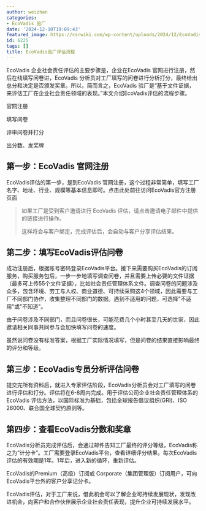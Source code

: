 ```yaml
---
author: weizhan
categories:
- EcoVadis 验厂
date: '2024-12-10T19:09:43'
featured_image: https://csrwiki.com/wp-content/uploads/2024/12/EcoVadis.webp
id: 6225
tags: []
title: EcoVadis验厂评估流程
---
```


EcoVadis 企业社会责任评估的主要步骤是，企业在EcoVadis 官网进行注册，然后在线填写问卷进，EcoVadis
分析员对工厂填写的问卷进行分析打分，最终给出总分和决定是否颁发奖章。所以，简而言之，EcoVadis
验厂是“基于文件证据，来评估工厂在企业社会责任领域的表现。”本文介绍EcoVadis评估的流程步骤。

官网注册

填写问卷

评审问卷并打分

出分数、发奖牌

## 第一步：EcoVadis 官网注册

EcoVadis评估的第一步，是到EcoVadis
官网注册，这个过程非常简单，填写工厂名字、地址、行业、规模等基本信息即可。点击此处前往访问EcoVadis官方注册页面

> 如果工厂是受到客户邀请进行 EcoVadis 评估，请点击邀请电子邮件中提供的链接进行操作。
>
> 这样将会与客户绑定，完成评估后，会自动与客户分享评估结果。

## 第二步：填写EcoVadis评估问卷

成功注册后，根据账号密码登录EcoVadis平台。接下来需要购买EcoVadis的订阅服务，购买服务包后，一步一步地填写调查问卷，并且需要上传必要的文件证据（最多可上传55个文件证据），比如社会责任管理体系文件。调查问卷的问题涉及众多，包含环境、劳工与人权、商业道德、可持续采购这4个领域，因此需要与工厂不同部门协作，收集整理不同部门的数据。遇到不适用的问题，可选择"不适用"或"不知道"。

由于问卷涉及不同部门，而且问卷很长，可能花费几个小时甚至几天的世家，因此邀请相关同事共同参与会加快填写问卷的速度。

虽然说问卷没有标准答案，根据工厂实际情况填写，但是问卷的结果直接影响最终的评分和等级。

## 第三步：EcoVadis专员分析评估问卷

提交完所有资料后，就进入专家评估阶段，EcoVadis分析员会对工厂填写的问卷进行评估和打分。评估将在6-8周内完成。用于评估公司企业社会责任管理体系的
EcoVadis 评估方法，以国际标准为基础，包括全球报告倡议组织(GRI)、ISO 26000、联合国全球契约原则等。

## 第四步：查看EcoVadis分数和奖章

EcoVadis分析员完成评估后，会通过邮件告知工厂最终的评分等级，EcoVadis称之为“计分卡”。工厂需要登录EcoVadis平台，查看详细评分结果。每次EcoVadis评估的有效期是1年。1年后，进入新的循环，重新评估。

EcoVadis的Premium（高级）订阅或 Corporate（集团管理版）订阅用户，可向EcoVadis平台外的客户分享记分卡。

EcoVadis评估，对于工厂来说，借此机会可以了解企业可持续发展现状，发现改进机会，向客户和合作伙伴展示企业社会责任表现，提升企业可持续发展水平。

